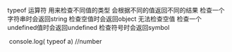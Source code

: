 typeof 运算符
用来检查不同值的类型
会根据不同的值返回不同的结果
检查一个字符串时会返回string
检查空值时会返回object
无法检查空值
检查一个undefined值时会返回undefined
检查符号时会返回symbol

​	console.log( typeof a)  //number
​	